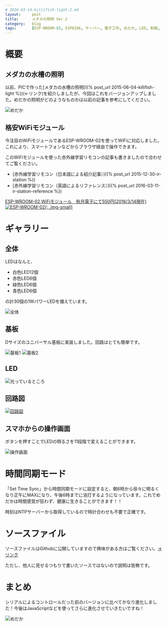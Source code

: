 ```yaml
---
# 2016-03-14-killifish-light-2.md
layout:		post
title:		メダカの照明 Ver.2
category:	blog
tags:		[ESP-WROOM-02, ESP8266, サーバー, 電子工作, めだか, LED, 制御, 時計, Arduino]
---
```


# 概要

## メダカの水槽の照明

以前、PICで作った[メダカの水槽の照明]({% post_url 2015-06-04-killifish-light %})(←リンク)を紹介しましたが、今回はこれをバージョンアップしました。めだかの照明がどのようなものかは以前の記事を参考にしてください。

![めだか](fish.jpg)

## 格安WiFiモジュール

今注目のWiFiモジュールであるESP-WROOM-02を使ってWiFiに対応しました。これにより、スマートフォンなどからブラウザ経由で操作できます。

このWiFiモジュールを使った赤外線学習リモコンの記事も書きましたので合わせてご覧ください。

  * [赤外線学習リモコン（日本語による紹介記事）]({% post_url 2015-12-30-ir-station %})
  * [赤外線学習リモコン（英語によるリファレンス）]({% post_url 2016-03-11-ir-station-reference %})

[ESP-WROOM-02 WiFiモジュール　秋月電子にて550円(2016/3/14現在)![ESP-WROOM-02](esp-wroom-02.jpg){: .img-small}](http://akizukidenshi.com/catalog/g/gM-09607/)

# ギャラリー

## 全体

LEDはなんと、

  * 白色LED12個
  * 赤色LED6個
  * 緑色LED6個
  * 青色LED6個

の計30個の1WパワーLEDを備えています。

![全体](all.jpg)

## 基板

Dサイズのユニバーサル基板に実装しました。回路はとても簡単です。

![基板1](board1.jpg)
![基板2](board2.jpg)

## LED


![光っているところ](light.jpg)

## 回路図

[![回路図](sketch.png)](sketch.png)

## スマホからの操作画面

ボタンを押すことでLEDの明るさを11段階で変えることができます。

![操作画面](page.png)

# 時間同期モード

「Set Time Sync」から時間同期モードに設定すると、朝6時から徐々に明るくなり正午にMAXになり、午後6時までに消灯するようになっています。これでめだかは時間感覚が狂わず、健康に生きることができます！！


時刻はNTPサーバーから取得しているので時計合わせも不要で正確です。

# ソースファイル

ソースファイルはGithubに公開していますので興味がある方はご覧ください。[→リンク](https://github.com/kerikun11/Light-for-Fish.git)

ただし、他人に見せるつもりで書いたソースではないので説明は皆無です。

# まとめ

シリアルによるコントロールだった前のバージョンに比べてかなり進化しました！今後はJavaScriptなどを使ってさらに進化させていきたいですね！

![めだか](fish_up.jpg)

